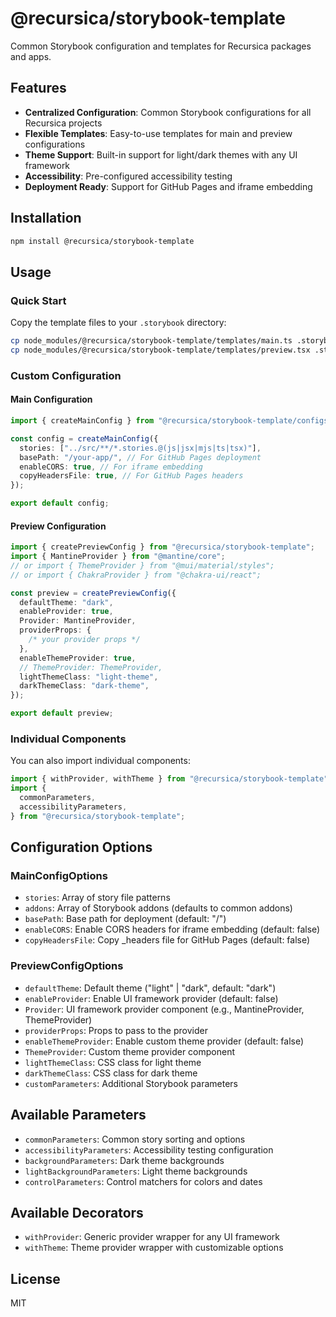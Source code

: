 # @recursica/storybook-template

Common Storybook configuration and templates for Recursica packages and apps.

## Features

- **Centralized Configuration**: Common Storybook configurations for all Recursica projects
- **Flexible Templates**: Easy-to-use templates for main and preview configurations
- **Theme Support**: Built-in support for light/dark themes with any UI framework
- **Accessibility**: Pre-configured accessibility testing
- **Deployment Ready**: Support for GitHub Pages and iframe embedding

## Installation

```bash
npm install @recursica/storybook-template
```

## Usage

### Quick Start

Copy the template files to your `.storybook` directory:

```bash
cp node_modules/@recursica/storybook-template/templates/main.ts .storybook/main.ts
cp node_modules/@recursica/storybook-template/templates/preview.tsx .storybook/preview.tsx
```

### Custom Configuration

#### Main Configuration

```typescript
import { createMainConfig } from "@recursica/storybook-template/configs/main";

const config = createMainConfig({
  stories: ["../src/**/*.stories.@(js|jsx|mjs|ts|tsx)"],
  basePath: "/your-app/", // For GitHub Pages deployment
  enableCORS: true, // For iframe embedding
  copyHeadersFile: true, // For GitHub Pages headers
});

export default config;
```

#### Preview Configuration

```typescript
import { createPreviewConfig } from "@recursica/storybook-template";
import { MantineProvider } from "@mantine/core";
// or import { ThemeProvider } from "@mui/material/styles";
// or import { ChakraProvider } from "@chakra-ui/react";

const preview = createPreviewConfig({
  defaultTheme: "dark",
  enableProvider: true,
  Provider: MantineProvider,
  providerProps: {
    /* your provider props */
  },
  enableThemeProvider: true,
  // ThemeProvider: ThemeProvider,
  lightThemeClass: "light-theme",
  darkThemeClass: "dark-theme",
});

export default preview;
```

### Individual Components

You can also import individual components:

```typescript
import { withProvider, withTheme } from "@recursica/storybook-template";
import {
  commonParameters,
  accessibilityParameters,
} from "@recursica/storybook-template";
```

## Configuration Options

### MainConfigOptions

- `stories`: Array of story file patterns
- `addons`: Array of Storybook addons (defaults to common addons)
- `basePath`: Base path for deployment (default: "/")
- `enableCORS`: Enable CORS headers for iframe embedding (default: false)
- `copyHeadersFile`: Copy \_headers file for GitHub Pages (default: false)

### PreviewConfigOptions

- `defaultTheme`: Default theme ("light" | "dark", default: "dark")
- `enableProvider`: Enable UI framework provider (default: false)
- `Provider`: UI framework provider component (e.g., MantineProvider, ThemeProvider)
- `providerProps`: Props to pass to the provider
- `enableThemeProvider`: Enable custom theme provider (default: false)
- `ThemeProvider`: Custom theme provider component
- `lightThemeClass`: CSS class for light theme
- `darkThemeClass`: CSS class for dark theme
- `customParameters`: Additional Storybook parameters

## Available Parameters

- `commonParameters`: Common story sorting and options
- `accessibilityParameters`: Accessibility testing configuration
- `backgroundParameters`: Dark theme backgrounds
- `lightBackgroundParameters`: Light theme backgrounds
- `controlParameters`: Control matchers for colors and dates

## Available Decorators

- `withProvider`: Generic provider wrapper for any UI framework
- `withTheme`: Theme provider wrapper with customizable options

## License

MIT
